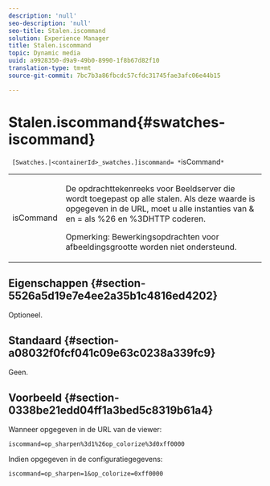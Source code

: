 ```yaml
---
description: 'null'
seo-description: 'null'
seo-title: Stalen.iscommand
solution: Experience Manager
title: Stalen.iscommand
topic: Dynamic media
uuid: a9928350-d9a9-49b0-8990-1f8b67d82f10
translation-type: tm+mt
source-git-commit: 7bc7b3a86fbcdc57cfdc31745fae3afc06e44b15

---
```



# Stalen.iscommand{#swatches-iscommand}

` [Swatches.|<containerId>_swatches.]iscommand= *`isCommand`*`

<table id="table_43A84C1044574A6FAB8CE67D71AAD5EC"> 
 <tbody> 
  <tr> 
   <td colname="col1"> <p> <span class="codeph"> <span class="varname"> isCommand</span></span> </p> </td> 
   <td colname="col2"> <p> De opdrachttekenreeks voor Beeldserver die wordt toegepast op alle stalen. Als deze waarde is opgegeven in de URL, moet u alle instanties van <span class="codeph"> &amp;</span> en <span class="codeph"> =</span> als <span class="codeph"> %26</span> en <span class="codeph"> %3D</span>HTTP coderen. </p> <p> <p>Opmerking:  Bewerkingsopdrachten voor afbeeldingsgrootte worden niet ondersteund. </p> </p> </td> 
  </tr> 
 </tbody> 
</table>

## Eigenschappen {#section-5526a5d19e7e4ee2a35b1c4816ed4202}

Optioneel.

## Standaard {#section-a08032f0fcf041c09e63c0238a339fc9}

Geen.

## Voorbeeld {#section-0338be21edd04ff1a3bed5c8319b61a4}

Wanneer opgegeven in de URL van de viewer:

`iscommand=op_sharpen%3d1%26op_colorize%3d0xff0000`

Indien opgegeven in de configuratiegegevens:

`iscommand=op_sharpen=1&op_colorize=0xff0000`
